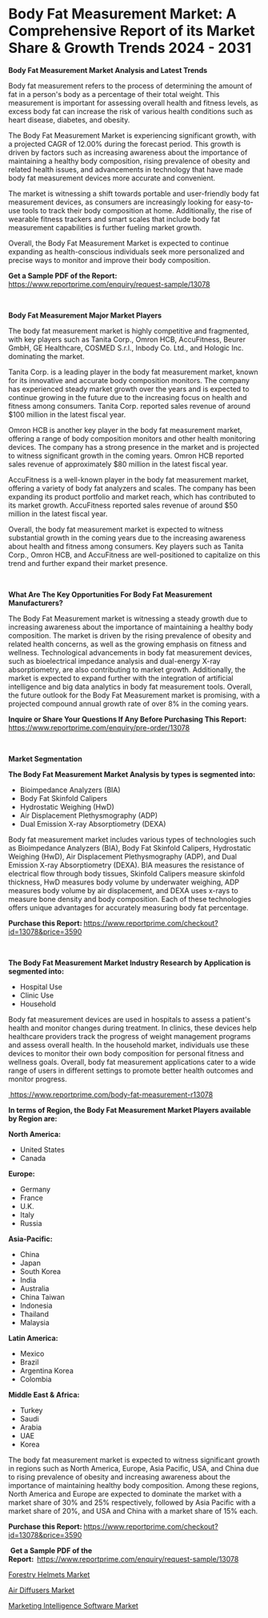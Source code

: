 <p><h1>Body Fat Measurement Market: A Comprehensive Report of its Market Share & Growth Trends 2024 - 2031</h1></p><p><strong>Body Fat Measurement Market Analysis and Latest Trends</strong></p>
<p><p>Body fat measurement refers to the process of determining the amount of fat in a person's body as a percentage of their total weight. This measurement is important for assessing overall health and fitness levels, as excess body fat can increase the risk of various health conditions such as heart disease, diabetes, and obesity.</p><p>The Body Fat Measurement Market is experiencing significant growth, with a projected CAGR of 12.00% during the forecast period. This growth is driven by factors such as increasing awareness about the importance of maintaining a healthy body composition, rising prevalence of obesity and related health issues, and advancements in technology that have made body fat measurement devices more accurate and convenient.</p><p>The market is witnessing a shift towards portable and user-friendly body fat measurement devices, as consumers are increasingly looking for easy-to-use tools to track their body composition at home. Additionally, the rise of wearable fitness trackers and smart scales that include body fat measurement capabilities is further fueling market growth.</p><p>Overall, the Body Fat Measurement Market is expected to continue expanding as health-conscious individuals seek more personalized and precise ways to monitor and improve their body composition.</p></p>
<p><strong>Get a Sample PDF of the Report:&nbsp;</strong> <a href="https://www.reportprime.com/enquiry/request-sample/13078">https://www.reportprime.com/enquiry/request-sample/13078</a></p>
<p>&nbsp;</p>
<p><strong>Body Fat Measurement Major Market Players</strong></p>
<p><p>The body fat measurement market is highly competitive and fragmented, with key players such as Tanita Corp., Omron HCB, AccuFitness, Beurer GmbH, GE Healthcare, COSMED S.r.l., Inbody Co. Ltd., and Hologic Inc. dominating the market.</p><p>Tanita Corp. is a leading player in the body fat measurement market, known for its innovative and accurate body composition monitors. The company has experienced steady market growth over the years and is expected to continue growing in the future due to the increasing focus on health and fitness among consumers. Tanita Corp. reported sales revenue of around $100 million in the latest fiscal year.</p><p>Omron HCB is another key player in the body fat measurement market, offering a range of body composition monitors and other health monitoring devices. The company has a strong presence in the market and is projected to witness significant growth in the coming years. Omron HCB reported sales revenue of approximately $80 million in the latest fiscal year.</p><p>AccuFitness is a well-known player in the body fat measurement market, offering a variety of body fat analyzers and scales. The company has been expanding its product portfolio and market reach, which has contributed to its market growth. AccuFitness reported sales revenue of around $50 million in the latest fiscal year.</p><p>Overall, the body fat measurement market is expected to witness substantial growth in the coming years due to the increasing awareness about health and fitness among consumers. Key players such as Tanita Corp., Omron HCB, and AccuFitness are well-positioned to capitalize on this trend and further expand their market presence.</p></p>
<p>&nbsp;</p>
<p><strong>What Are The Key Opportunities For Body Fat Measurement Manufacturers?</strong></p>
<p><p>The Body Fat Measurement market is witnessing a steady growth due to increasing awareness about the importance of maintaining a healthy body composition. The market is driven by the rising prevalence of obesity and related health concerns, as well as the growing emphasis on fitness and wellness. Technological advancements in body fat measurement devices, such as bioelectrical impedance analysis and dual-energy X-ray absorptiometry, are also contributing to market growth. Additionally, the market is expected to expand further with the integration of artificial intelligence and big data analytics in body fat measurement tools. Overall, the future outlook for the Body Fat Measurement market is promising, with a projected compound annual growth rate of over 8% in the coming years.</p></p>
<p><strong>Inquire or Share Your Questions If Any Before Purchasing This Report:</strong> <a href="https://www.reportprime.com/enquiry/pre-order/13078">https://www.reportprime.com/enquiry/pre-order/13078</a></p>
<p>&nbsp;</p>
<p><strong>Market Segmentation</strong></p>
<p><strong>The Body Fat Measurement Market Analysis by types is segmented into:</strong></p>
<p><ul><li>Bioimpedance Analyzers (BIA)</li><li>Body Fat Skinfold Calipers</li><li>Hydrostatic Weighing (HwD)</li><li>Air Displacement Plethysmography (ADP)</li><li>Dual Emission X-ray Absorptiometry (DEXA)</li></ul></p>
<p><p>Body fat measurement market includes various types of technologies such as Bioimpedance Analyzers (BIA), Body Fat Skinfold Calipers, Hydrostatic Weighing (HwD), Air Displacement Plethysmography (ADP), and Dual Emission X-ray Absorptiometry (DEXA). BIA measures the resistance of electrical flow through body tissues, Skinfold Calipers measure skinfold thickness, HwD measures body volume by underwater weighing, ADP measures body volume by air displacement, and DEXA uses x-rays to measure bone density and body composition. Each of these technologies offers unique advantages for accurately measuring body fat percentage.</p></p>
<p><strong>Purchase this Report:&nbsp;</strong><a href="https://www.reportprime.com/checkout?id=13078&price=3590">https://www.reportprime.com/checkout?id=13078&price=3590</a></p>
<p>&nbsp;</p>
<p><strong>The Body Fat Measurement Market Industry Research by Application is segmented into:</strong></p>
<p><ul><li>Hospital Use</li><li>Clinic Use</li><li>Household</li></ul></p>
<p><p>Body fat measurement devices are used in hospitals to assess a patient's health and monitor changes during treatment. In clinics, these devices help healthcare providers track the progress of weight management programs and assess overall health. In the household market, individuals use these devices to monitor their own body composition for personal fitness and wellness goals. Overall, body fat measurement applications cater to a wide range of users in different settings to promote better health outcomes and monitor progress.</p></p>
<p><a href="https://www.reportprime.com/body-fat-measurement-r13078">&nbsp;https://www.reportprime.com/body-fat-measurement-r13078</a></p>
<p><strong>In terms of Region, the Body Fat Measurement Market Players available by Region are:</strong></p>
<p>
    <p> <strong> North America: </strong>
        <ul>
            <li>United States</li>
            <li>Canada</li>
        </ul>
        </p> 
    <p> <strong> Europe: </strong>
        <ul>
            <li>Germany</li>
            <li>France</li>
            <li>U.K.</li>
            <li>Italy</li>
            <li>Russia</li>
        </ul>
        </p> 
    <p> <strong> Asia-Pacific: </strong>
        <ul>
            <li>China</li>
            <li>Japan</li>
            <li>South Korea</li>
            <li>India</li>
            <li>Australia</li>
            <li>China Taiwan</li>
            <li>Indonesia</li>
            <li>Thailand</li>
            <li>Malaysia</li>
        </ul>
        </p> 
    <p> <strong> Latin America: </strong>
        <ul>
            <li>Mexico</li>
            <li>Brazil</li>
            <li>Argentina Korea</li>
            <li>Colombia</li>
        </ul>
        </p> 
    <p> <strong> Middle East & Africa: </strong>
        <ul>
            <li>Turkey</li>
            <li>Saudi</li>
            <li>Arabia</li>
            <li>UAE</li>
            <li>Korea</li>
        </ul>
    </p>
    </p>
<p><p>The body fat measurement market is expected to witness significant growth in regions such as North America, Europe, Asia Pacific, USA, and China due to rising prevalence of obesity and increasing awareness about the importance of maintaining healthy body composition. Among these regions, North America and Europe are expected to dominate the market with a market share of 30% and 25% respectively, followed by Asia Pacific with a market share of 20%, and USA and China with a market share of 15% each.</p></p>
<p><strong>Purchase this Report: </strong><a href="https://www.reportprime.com/checkout?id=13078&price=3590">https://www.reportprime.com/checkout?id=13078&price=3590</a></p>
<p>&nbsp;<strong>Get a Sample PDF of the Report:&nbsp;&nbsp;</strong><a href="https://www.reportprime.com/enquiry/request-sample/13078">https://www.reportprime.com/enquiry/request-sample/13078</a></p>
<p><strong></strong></p>
<p><p><a href="https://issuu.com/reportprime-2/docs/forestry-helmets-market-size-2030.pptx">Forestry Helmets Market</a></p><p><a href="https://github.com/kimjmgeh81/Market-Research-Report-List-1/blob/main/air-diffusers-market.md">Air Diffusers Market</a></p><p><a href="https://view.publitas.com/reportprime-1/global-marketing-intelligence-software-market-focus-on-product-type-on-premises-cloud-based-end-user-and-region-analysis-and-forecast-2024-2031/">Marketing Intelligence Software Market</a></p></p>